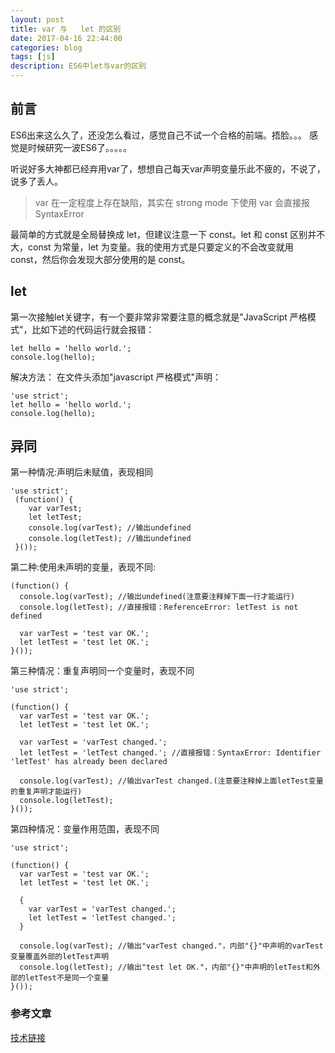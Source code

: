 ```yaml
---
layout: post
title: var 与   let 的区别
date: 2017-04-16 22:44:00
categories: blog
tags: [js]
description: ES6中let与var的区别
---
```


## 前言

ES6出来这么久了，还没怎么看过，感觉自己不试一个合格的前端。捂脸。。。
感觉是时候研究一波ES6了。。。。。

听说好多大神都已经弃用var了，想想自己每天var声明变量乐此不疲的，不说了，说多了丢人。

>var 在一定程度上存在缺陷，其实在 strong mode 下使用 var 会直接报 SyntaxError

最简单的方式就是全局替换成 let，但建议注意一下 const。let 和 const 区别并不大，const 为常量，let 为变量。我的使用方式是只要定义的不会改变就用 const，然后你会发现大部分使用的是 const。

## let

第一次接触let关键字，有一个要非常非常要注意的概念就是"JavaScript 严格模式"，比如下述的代码运行就会报错：

	let hello = 'hello world.';
	console.log(hello);

解决方法： 在文件头添加"javascript 严格模式"声明：

	'use strict';
	let hello = 'hello world.';
	console.log(hello);

## 异同

第一种情况:声明后未赋值，表现相同

	'use strict';
	 (function() { 
	 	var varTest;
	 	let letTest; 
	 	console.log(varTest); //输出undefined 
	 	console.log(letTest); //输出undefined 
	 }());
 
 
第二种:使用未声明的变量，表现不同:

	(function() {
	  console.log(varTest); //输出undefined(注意要注释掉下面一行才能运行)
	  console.log(letTest); //直接报错：ReferenceError: letTest is not defined
	
	  var varTest = 'test var OK.';
	  let letTest = 'test let OK.';
	}());

第三种情况：重复声明同一个变量时，表现不同

	'use strict';
	
	(function() {
	  var varTest = 'test var OK.';
	  let letTest = 'test let OK.';
	  
	  var varTest = 'varTest changed.';
	  let letTest = 'letTest changed.'; //直接报错：SyntaxError: Identifier 'letTest' has already been declared
	
	  console.log(varTest); //输出varTest changed.(注意要注释掉上面letTest变量的重复声明才能运行)
	  console.log(letTest);
	}());


第四种情况：变量作用范围，表现不同

	'use strict';
	
	(function() {
	  var varTest = 'test var OK.';
	  let letTest = 'test let OK.';
	
	  {
	    var varTest = 'varTest changed.';
	    let letTest = 'letTest changed.';
	  }
	
	  console.log(varTest); //输出"varTest changed."，内部"{}"中声明的varTest变量覆盖外部的letTest声明
	  console.log(letTest); //输出"test let OK."，内部"{}"中声明的letTest和外部的letTest不是同一个变量
	}());




### 参考文章

[技术链接](http://blog.csdn.net/nfer_zhuang/article/details/48781671)

